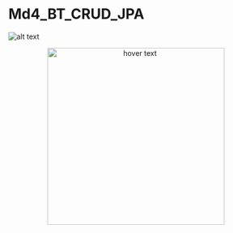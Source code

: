 # Md4_BT_CRUD_JPA

![alt text](https://files.fm/u/urg4tg3bz)
<p align="center">
  <img src="https://files.fm/u/urg4tg3bz" width="350" title="hover text">
  
</p>
